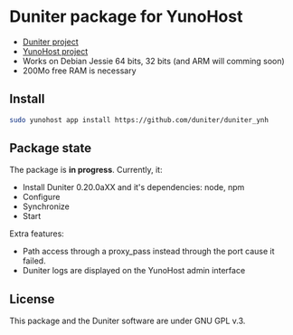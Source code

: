 # Duniter package for YunoHost

* [Duniter project](https://duniter.org)
* [YunoHost project](https://yunohost.org)
* Works on Debian Jessie 64 bits, 32 bits (and ARM will comming soon)
* 200Mo free RAM is necessary

## Install

```bash
sudo yunohost app install https://github.com/duniter/duniter_ynh
```

## Package state
The package is **in progress**.
Currently, it:

* Install Duniter 0.20.0aXX and it's dependencies: node, npm
* Configure
* Synchronize
* Start

Extra features:

* Path access through a proxy_pass instead through the port cause it failed.
* Duniter logs are displayed on the YunoHost admin interface

## License
This package and the Duniter software are under GNU GPL v.3.
